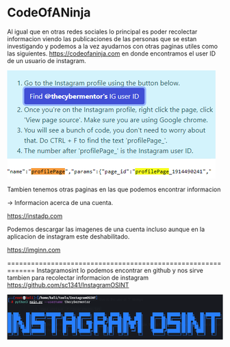 CodeOfANinja
============
Al igual que en otras redes sociales lo principal es poder recolectar informacion viendo las publicaciones de las personas que se estan investigando y podemos a la vez ayudarnos con otras paginas utiles como las siguientes.
https://codeofaninja.com en donde encontramos el user ID de un usuario de instagram.

![Diagrama explicativo](./imagen1.png)

Tambien tenemos otras paginas en las que podemos encontrar informacion

-> Informacion acerca de una cuenta.

https://instadp.com 

Podemos descargar las imagenes de una cuenta incluso aunque en la aplicacion de instagram este deshabilitado.

https://imginn.com 

=============================================================
Instagramosint lo podemos encontrar en github y nos sirve tambien para recolectar informacion de instagram
https://github.com/sc1341/InstagramOSINT

![Diagrama explicativo](./imagen2.png)
